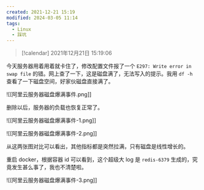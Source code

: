 ```yaml
---
created: 2021-12-21 15:19
modified: 2024-03-05 11:14
tags:
  - Linux
  - 踩坑
---
```


> [!calendar] 2021年12月21日 15:19:06

今天服务器用着用着就卡住了，修改配置文件报了一个 `E297: Write error in swap file` 的错。网上查了一下，这是磁盘满了，无法写入的提示。我用 `df -h` 查看了一下磁盘空间，好家伙磁盘直接满了。

![[阿里云服务器磁盘爆满事件.png]]

删除以后，服务器的负载也恢复正常了。

![[阿里云服务器磁盘爆满事件-1.png]]

![[阿里云服务器磁盘爆满事件-2.png]]

从这两张图对比可以看出，其他指标都是突然拉满，只有磁盘是线性增长的。

重启 docker，根据容器 id 可以看到，这个超级大 log 是 `redis-6379` 生成的，究竟发生甚么事了，我也不清楚啦。

![[阿里云服务器磁盘爆满事件-3.png]]
